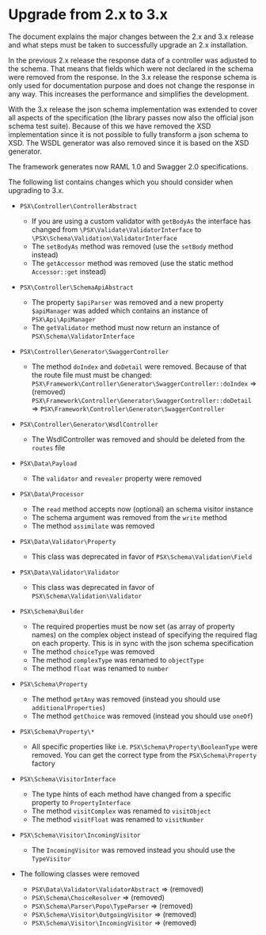 
# Upgrade from 2.x to 3.x

The document explains the major changes between the 2.x and 3.x release and what
steps must be taken to successfully upgrade an 2.x installation.

In the previous 2.x release the response data of a controller was adjusted to 
the schema. That means that fields which were not declared in the schema were 
removed from the response. In the 3.x release the response schema is only used 
for documentation purpose and does not change the response in any way. This 
increases the performance and simplifies the development.

With the 3.x release the json schema implementation was extended to cover all
aspects of the specification (the library passes now also the official json 
schema test suite). Because of this we have removed the XSD implementation since 
it is not possible to fully transform a json schema to XSD. The WSDL generator 
was also removed since it is based on the XSD generator.

The framework generates now RAML 1.0 and Swagger 2.0 specifications.

The following list contains changes which you should consider when upgrading to 
3.x.

* `PSX\Controller\ControllerAbstract`
    * If you are using a custom validator with `getBodyAs` the interface has changed
      from `\PSX\Validate\ValidatorInterface` to `\PSX\Schema\Validation\ValidatorInterface`
    * The `setBodyAs` method was removed (use the `setBody` method instead)
    * The `getAccessor` method was removed (use the static method `Accessor::get` instead)

* `PSX\Controller\SchemaApiAbstract`
    * The property `$apiParser` was removed and a new property `$apiManager` was
      added which contains an instance of `PSX\Api\ApiManager`
    * The `getValidator` method must now return an instance of `PSX\Schema\ValidatorInterface`

* `PSX\Controller\Generator\SwaggerController`
    * The method `doIndex` and `doDetail` were removed. Because of that the route 
      file must must be changed:
     `PSX\Framework\Controller\Generator\SwaggerController::doIndex` => (removed)
     `PSX\Framework\Controller\Generator\SwaggerController::doDetail` => `PSX\Framework\Controller\Generator\SwaggerController`

* `PSX\Controller\Generator\WsdlController`
    * The WsdlController was removed and should be deleted from the `routes` file

* `PSX\Data\Payload`
    * The `validator` and `revealer` property were removed

* `PSX\Data\Processor`
    * The `read` method accepts now (optional) an schema visitor instance
    * The schema argument was removed from the `write` method
    * The method `assimilate` was removed

* `PSX\Data\Validator\Property`
    * This class was deprecated in favor of `PSX\Schema\Validation\Field`

* `PSX\Data\Validator\Validator`
    * This class was deprecated in favor of `PSX\Schema\Validation\Validator`

* `PSX\Schema\Builder`
    * The required properties must be now set (as array of property names) on the 
      complex object instead of specifying the required flag on each property. This
      is in sync with the json schema specification
    * The method `choiceType` was removed
    * The method `complexType` was renamed to `objectType`
    * The method `float` was renamed to `number`

* `PSX\Schema\Property`
    * The method `getAny` was removed (instead you should use `additionalProperties`)
    * The method `getChoice` was removed (instead you should use `oneOf`)

* `PSX\Schema\Property\*`
    * All specific properties like i.e. `PSX\Schema\Property\BooleanType` were 
      removed. You can get the correct type from the `PSX\Schema\Property` factory

* `PSX\Schema\VisitorInterface`
    * The type hints of each method have changed from a specific property to 
      `PropertyInterface`
    * The method `visitComplex` was renamed to `visitObject`
    * The method `visitFloat` was renamed to `visitNumber`

* `PSX\Schema\Visitor\IncomingVisitor`
    * The `IncomingVisitor` was removed instead you should use the `TypeVisitor`

* The following classes were removed
    * `PSX\Data\Validator\ValidatorAbstract` => (removed)
    * `PSX\Schema\ChoiceResolver` => (removed)
    * `PSX\Schema\Parser\Popo\TypeParser` => (removed)
    * `PSX\Schema\Visitor\OutgoingVisitor` => (removed)
    * `PSX\Schema\Visitor\IncomingVisitor` => (removed)
